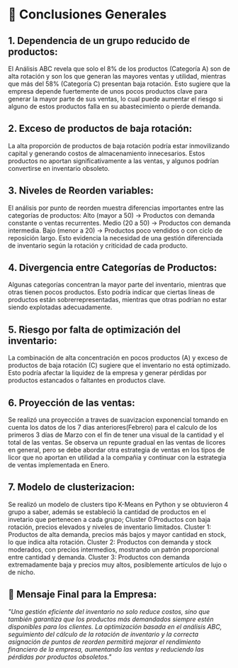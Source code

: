 # 📝 Conclusiones Generales

## 1. Dependencia de un grupo reducido de productos:

El Análisis ABC revela que solo el 8% de los productos (Categoría A) son de alta rotación y son los que generan las mayores ventas y utilidad, mientras que más del 58% (Categoría C) presentan baja rotación.
Esto sugiere que la empresa depende fuertemente de unos pocos productos clave para generar la mayor parte de sus ventas, lo cual puede aumentar el riesgo si alguno de estos productos falla en su abastecimiento o pierde demanda.

## 2. Exceso de productos de baja rotación:

La alta proporción de productos de baja rotación podría estar inmovilizando capital y generando costos de almacenamiento innecesarios.
Estos productos no aportan significativamente a las ventas, y algunos podrían convertirse en inventario obsoleto.

## 3. Niveles de Reorden variables:

El análisis por punto de reorden muestra diferencias importantes entre las categorías de productos:
Alto (mayor a 50) → Productos con demanda constante o ventas recurrentes.
Medio (20 a 50) → Productos con demanda intermedia.
Bajo (menor a 20) → Productos poco vendidos o con ciclo de reposición largo.
Esto evidencia la necesidad de una gestión diferenciada de inventario según la rotación y criticidad de cada producto.

## 4. Divergencia entre Categorías de Productos:

Algunas categorías concentran la mayor parte del inventario, mientras que otras tienen pocos productos.
Esto podría indicar que ciertas líneas de productos están sobrerrepresentadas, mientras que otras podrían no estar siendo explotadas adecuadamente.

## 5. Riesgo por falta de optimización del inventario:

La combinación de alta concentración en pocos productos (A) y exceso de productos de baja rotación (C) sugiere que el inventario no está optimizado.
Esto podría afectar la liquidez de la empresa y generar pérdidas por productos estancados o faltantes en productos clave.

## 6. Proyección de las ventas:
Se realizó una proyección a traves de suavizacion exponencial tomando en cuenta los datos de los 7 dias anteriores(Febrero) para el calculo de  los primeros 3 días de Marzo con  el fin de tener una visual de la cantidad y el total de las ventas.
Se observa un repunte gradual en las ventas de licores en general, pero se debe abordar otra estrategia de ventas en los tipos de licor que no  aportan en utilidad a la compañia y continuar con  la estrategia de ventas implementada en Enero.

## 7. Modelo de clusterizacion:
Se realizó un modelo de clusters tipo K-Means en Python y se obtuvieron 4 grupo a saber, además se estableció la cantidad de productos en el invetario que pertenecen a cada grupo;
Cluster 0:Productos con baja rotación, precios elevados y niveles de inventario limitados.
Cluster 1: Productos de alta demanda, precios más bajos y mayor cantidad en stock, lo que indica alta rotación.
Cluster 2: Productos con demanda y stock moderados, con precios intermedios, mostrando un patrón proporcional entre cantidad y demanda.
Cluster 3: Productos con demanda extremadamente baja y precios muy altos, posiblemente artículos de lujo o de nicho.
 

## 📣 Mensaje Final para la Empresa:
*"Una gestión eficiente del inventario no solo reduce costos, sino que también garantiza que los productos más demandados siempre estén disponibles para los clientes. La optimización basada en el análisis ABC, seguimiento del cálculo de la rotación de inventario y la correcta asignación de puntos de reorden permitirá mejorar el rendimiento financiero de la empresa, aumentando las ventas y reduciendo las pérdidas por productos obsoletos."*